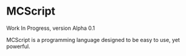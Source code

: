 # MCScript

Work In Progress, version Alpha 0.1

MCScript is a programming language designed to be easy to use, yet powerful.
